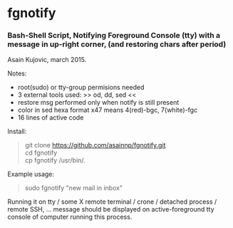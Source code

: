 # fgnotify 
### Bash-Shell Script, Notifying Foreground Console (tty) with a message in up-right corner, (and restoring chars after period)
Asain Kujovic, march 2015.

Notes: 
- root(sudo) or tty-group permisions needed
- 3 external tools used:  >> od, dd, sed <<
- restore msg performed only when notify is still present
- color in sed hexa format x47 means 4(red)-bgc, 7(white)-fgc
- 16 lines of active code

Install:
> git clone https://github.com/asainnp/fgnotify.git  
> cd fgnotify  
> cp fgnotify /usr/bin/.  

Example usage:
> sudo fgnotify "new mail in inbox"

Running it on tty / some X remote terminal / crone / detached process / remote SSH, ... message should be displayed on active-foreground tty console of computer running this process.
